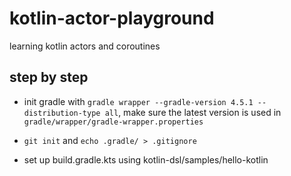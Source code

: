 # kotlin-actor-playground

learning kotlin actors and coroutines


## step by step

* init gradle with `gradle wrapper --gradle-version 4.5.1 --distribution-type all`, make sure the latest version is used in `gradle/wrapper/gradle-wrapper.properties`
* `git init` and `echo .gradle/ > .gitignore`

* set up build.gradle.kts using kotlin-dsl/samples/hello-kotlin 
